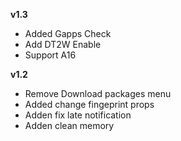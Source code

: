 **v1.3**
- Added Gapps Check
- Add DT2W Enable
- Support A16

**v1.2**
- Remove Download packages menu
- Added change fingeprint props
- Adden fix late notification
- Adden clean memory
